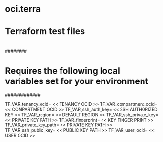 # oci.terra
######
#
# Terraform test files
#
########
# Requires the following local variables set for your environment
#############

TF_VAR_tenancy_ocid=  << TENANCY OCID >>
TF_VAR_compartment_ocid=  << COMPARTMENT OCID >>
TF_VAR_ssh_auth_key=  << SSH AUTHORIZED KEY >>
TF_VAR_region=  << DEFAULT REGION >>
TF_VAR_ssh_private_key= << PRIVATE KEY PATH >>
TF_VAR_fingerprint=  << KEY FINGER PRINT >>
TF_VAR_private_key_path= << PRIVATE KEY PATH >> 
TF_VAR_ssh_public_key= << PUBLIC KEY PATH >>
TF_VAR_user_ocid=  << USER OCID >>




